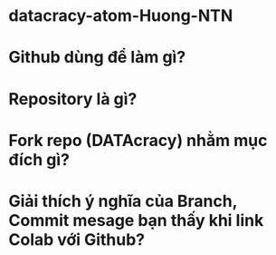 # datacracy-atom-Huong-NTN

# Github dùng để làm gì?

# Repository là gì?

# Fork repo (DATAcracy) nhằm mục đích gì?

# Giải thích ý nghĩa của Branch, Commit mesage bạn thấy khi link Colab với Github?

